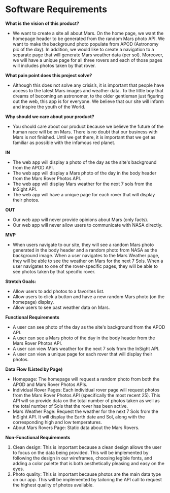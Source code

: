 # Software Requirements

**What is the vision of this product?**
- We want to create a site all about Mars. On the home page, we want the homepage header to be generated from the random Mars photo API. We want to make the background photo populate from APOD (Astronomy pic of the day). In addition, we would like to create a navigation to a separate page that will generate Mars weather data (per sol). Moreover, we will have a unique page for all three rovers and each of those pages will includes photos taken by that rover. 

**What pain point does this project solve?**
- Although this does not solve any crisis’s, it is important that people have access to the latest Mars images and weather data. To the little boy that dreams of becoming an astronomer, to the older gentleman just figuring out the web, this app is for everyone. We believe that our site will inform and inspire the youth of the World. 

**Why should we care about your product?**
- You should care about our product because we believe the future of the human race will be on Mars. There is no doubt that our business with Mars is not finished. Until we get there, it is important that we get as familiar as possible with the infamous red planet.

**IN** 
- The web app will display a photo of the day as the site's background from the APOD API.
- The web app will display a Mars photo of the day in the body header from the Mars Rover Photos API.
- The web app will display Mars weather for the next 7 sols from the InSight API.
- The web app will have a unique page for each rover that will display their photos. 

**OUT**
- Our web app will never provide opinions about Mars (only facts).
- Our web app will never allow users to communicate with NASA directly. 

**MVP**
- When users navigate to our site, they will see a random Mars photo generated in the body header and a random photo from NASA as the background image. When a user navigates to the Mars Weather page, they will be able to see the weather on Mars for the next 7 Sols. When a user navigates to one of the rover-specific pages, they will be able to see photos taken by that specific rover. 

**Stretch Goals:**
- Allow users to add photos to a favorites list.
- Allow users to click a button and have a new random Mars photo (on the homepage) display. 
- Allow users to see past weather data on Mars.

**Functional Requirements**
- A user can see photo of the day as the site's background from the APOD API.
- A user can see a Mars photo of the day in the body header from the Mars Rover Photos API.
- A user can view Mars weather for the next 7 sols from the InSight API.
- A user can view a unique page for each rover that will display their photos. 

**Data Flow (Listed by Page)**
- Homepage: The homepage will request a random photo from both the APOD and Mars Rover Photos APIs.
- Individual Rover Pages: Each individual rover page will request photos from the Mars Rover Photos API (specifically the most recent 25). This API will so provide data on the total number of photos taken as well as the total number of Sols that the rover has been active. 
- Mars Weather Page: Request the weather for the next 7 Sols from the InSight API. It will display the Earth date and Sol, along with the corresponding high and low temperatures. 
- About Mars Rovers Page: Static data about the Mars Rovers.


**Non-Functional Requirements**
1. Clean design: This is important because a clean design allows the user to focus on the data being provided. This will be implemented by following the design in our wireframes, choosing legible fonts, and adding a color palette that is both aesthetically pleasing and easy on the eyes. 
2. Photo quality: This is important because photos are the main data type on our app. This will be implemented by tailoring the API call to request the highest quality of photos available. 
